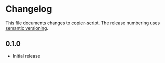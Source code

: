 # Changelog

This file documents changes to [copier-script](https://github.com/fastapi-mvc/copier-script). The release numbering uses [semantic versioning](http://semver.org).

## 0.1.0

* Initial release
